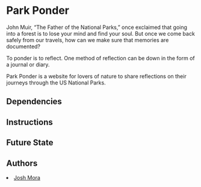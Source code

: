 # Park Ponder

John Muir, “The Father of the National Parks,” once exclaimed that going into a forest is to lose your mind and find your soul. But once we come back safely from our travels, how can we make sure that memories are documented?

To ponder is to reflect. One method of reflection can be down in the form of a journal or diary.

Park Ponder is a website for lovers of nature to share reflections on their journeys through the US National Parks.

## Dependencies


## Instructions

## Future State

## Authors
<li><a href="https://github.com/joshrmora">Josh Mora</a></li>
